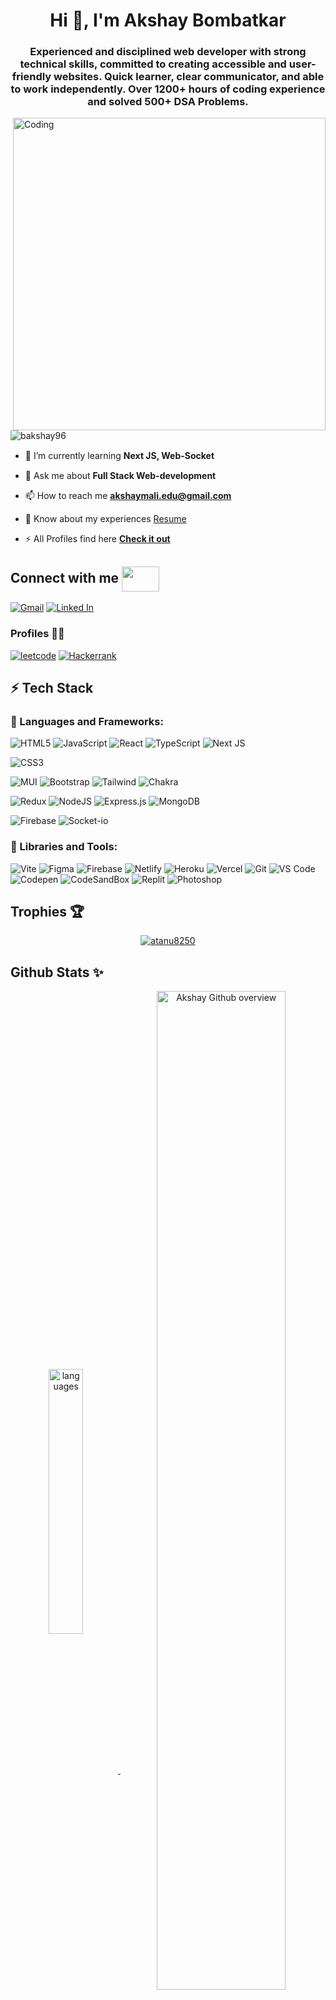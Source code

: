 <!-- <img align="center" width="100%" src = "https://user-images.githubusercontent.com/94675329/210436684-dfccd082-ebf6-4970-9650-cc61777d4011.png" alt = "Coding"> -->

<h1 align="center">Hi 👋, I'm Akshay Bombatkar </h1>
<h3 align="center">Experienced and disciplined web developer with strong technical skills, committed to creating accessible and user-friendly websites. Quick learner, clear communicator, and able to work independently. Over 1200+ hours of coding experience and solved 500+ DSA Problems.</h3>

<img align="right" width="500px" src = "https://www.wingstechsolutions.com/wp-content/uploads/2022/03/full-stack-development.gif" alt = "Coding">


<p align="left"> <img src="https://komarev.com/ghpvc/?username=bakshay96&label=Profile%20views&color=0e75b6&style=flat" alt="bakshay96" /> </p>

- 🌱 I’m currently learning **Next JS, Web-Socket** <img width="15" src="https://i.gifer.com/origin/b3/b34dc1592ae8556da933835c0d532738_w200.webp">

- 💬 Ask me about **Full Stack Web-development** <img width="15" src="https://i.gifer.com/origin/b3/b34dc1592ae8556da933835c0d532738_w200.webp">

- 📫 How to reach me **akshaymali.edu@gmail.com** <img width="15" src="https://i.gifer.com/origin/b3/b34dc1592ae8556da933835c0d532738_w200.webp">

- 📄 Know about my experiences [Resume](https://drive.google.com/file/d/1GOj_2HXTBDILQ1xfynzR-T8wWc0mRbkH/view?usp=share_link)

- ⚡ All Profiles find here **[Check it out](https://bio.link/akshay_bombatkar)** 


## Connect with me <img src='https://raw.githubusercontent.com/rahulbanerjee26/githubProfileReadmeGenerator/main/gifs/handShake.gif' width="60px" height="40px" align="center"/>
[![Gmail](https://img.shields.io/badge/Gmail-D14836?style=for-the-badge&logo=gmail&logoColor=white)](mailto:akshaymali.edu@gmail.com)
[![Linked In](https://img.shields.io/badge/LinkedIn-0077B5?style=for-the-badge&logo=linkedin&logoColor=white)](https://www.linkedin.com/in/akshayb-profile)


### Profiles 👨‍🎓
[![leetcode](https://img.shields.io/badge/-LeetCode-FFA116?style=for-the-badge&logo=LeetCode&logoColor=black)](https://leetcode.com/akshay_bombatkar/)
[![Hackerrank](https://img.shields.io/badge/-Hackerrank-2EC866?style=for-the-badge&logo=HackerRank&logoColor=white)]()



## ⚡ Tech Stack

### 🚀 Languages and Frameworks:

![HTML5](https://img.shields.io/badge/html5-%23E34F26.svg?style=for-the-badge&logo=html5&logoColor=white)
![JavaScript](https://img.shields.io/badge/javascript-%23323330.svg?style=for-the-badge&logo=javascript&logoColor=%23F7DF1E)
![React](https://img.shields.io/badge/react-%2320232a.svg?style=for-the-badge&logo=react&logoColor=%2361DAFB)
![TypeScript](https://img.shields.io/badge/typescript-%23007ACC.svg?style=for-the-badge&logo=typescript&logoColor=white)
![Next JS](https://img.shields.io/badge/Next-black?style=for-the-badge&logo=next.js&logoColor=white)

![CSS3](https://img.shields.io/badge/css3-%231572B6.svg?style=for-the-badge&logo=css3&logoColor=white)

![MUI](https://img.shields.io/badge/Material%20UI-007FFF?style=for-the-badge&logo=mui&logoColor=white)
![Bootstrap](https://img.shields.io/badge/Bootstrap-563D7C?style=for-the-badge&logo=bootstrap&logoColor=white)
![Tailwind](https://img.shields.io/badge/Tailwind_CSS-38B2AC?style=for-the-badge&logo=tailwind-css&logoColor=white)
![Chakra](https://img.shields.io/badge/chakra-%234ED1C5.svg?style=for-the-badge&logo=chakraui&logoColor=white)

![Redux](https://img.shields.io/badge/redux-%23593d88.svg?style=for-the-badge&logo=redux&logoColor=white)
![NodeJS](https://img.shields.io/badge/node.js-6DA55F?style=for-the-badge&logo=node.js&logoColor=white)
![Express.js](https://img.shields.io/badge/express.js-%23404d59.svg?style=for-the-badge&logo=express&logoColor=%2361DAFB)
![MongoDB](https://img.shields.io/badge/MongoDB-%234ea94b.svg?style=for-the-badge&logo=mongodb&logoColor=white)

![Firebase](https://img.shields.io/badge/firebase-ffca28?style=for-the-badge&logo=firebase&logoColor=black)
![Socket-io](https://img.shields.io/badge/Socket.io-010101?&style=for-the-badge&logo=Socket.io&logoColor=white)





### 🧩 Libraries and Tools:

![Vite](https://img.shields.io/badge/Vite-B73BFE?style=for-the-badge&logo=vite&logoColor=FFD62E)
![Figma](https://img.shields.io/badge/Figma-F24E1E?style=for-the-badge&logo=figma&logoColor=white)
![Firebase](https://img.shields.io/badge/firebase-%23039BE5.svg?style=for-the-badge&logo=firebase)
![Netlify](https://img.shields.io/badge/netlify-%23000000.svg?style=for-the-badge&logo=netlify&logoColor=#00C7B7)
![Heroku](https://img.shields.io/badge/heroku-%23430098.svg?style=for-the-badge&logo=heroku&logoColor=white)
![Vercel](https://img.shields.io/badge/vercel-%23000000.svg?style=for-the-badge&logo=vercel&logoColor=white)
![Git](https://img.shields.io/badge/GIT-E44C30?style=for-the-badge&logo=git&logoColor=white)
![VS Code](https://img.shields.io/badge/VSCode-0078D4?style=for-the-badge&logo=visual%20studio%20code&logoColor=white)
![Codepen](https://img.shields.io/badge/Codepen-000000?style=for-the-badge&logo=codepen&logoColor=white)
![CodeSandBox](https://img.shields.io/badge/Codesandbox-000000?style=for-the-badge&logo=CodeSandbox&logoColor=white)
![Replit](https://img.shields.io/badge/replit-667881?style=for-the-badge&logo=replit&logoColor=#f26201)
![Photoshop](https://img.shields.io/badge/Adobe%20Photoshop-31A8FF?style=for-the-badge&logo=Adobe%20Photoshop&logoColor=black)


<!-- Trophies -->

## Trophies 🏆
<p align="center" >
	<a href="https://github.com/bakshay96">
		<img src="https://github-profile-trophy.vercel.app/?username=bakshay96&theme=monokai&no-frame=false&no-bg=true&margin-w=4" alt="atanu8250" />
	</a>
</p> 

<!-- Github Stats -->

## Github Stats ✨

<p align="center">
	<a href="https://github.com/bakshay96">
		<img width="33%" align="center" alt="languages" src="https://github-readme-stats.vercel.app/api/top-langs/?username=bakshay96&layout=compact&hide_border=true&theme=radical" />
	</a>
	<a href="https://github.com/bakshay96">
		<img width="64%" align="center" src="https://github-profile-summary-cards.vercel.app/api/cards/profile-details?username=bakshay96&theme=radical" alt="Akshay Github overview"/>
	</a>
</p>

<p align="center">
	<a href="https://github.com/bakshay96">
  		<img width="47%" src="https://github-readme-stats.vercel.app/api?username=bakshay96&show_icons=true&locale=en&layout=compact&hide_border=true&theme=radical" alt="bakshay96" />
	</a>
	<a href="https://github.com/bakshay96">
		<img width="50%" src="https://github-readme-streak-stats.herokuapp.com/?user=bakshay96&layout=compact&hide_border=true&theme=radical" alt="bakshay96" />
	</a>
</p>

<!-- Footer image -->
<img src="https://raw.githubusercontent.com/Trilokia/Trilokia/379277808c61ef204768a61bbc5d25bc7798ccf1/bottom_header.svg"/>


<!-- ![autotron-img](https://github.com/Atanu8250/Atanu8250/assets/94675329/18ee4aa4-6ee4-4a2c-aa82-fa4f8e83f630)
 -->
